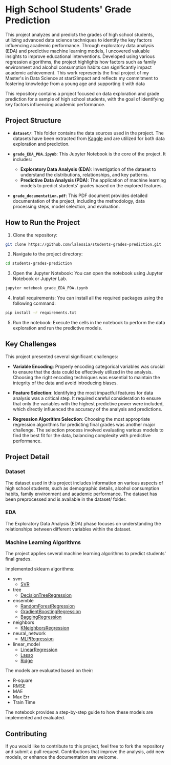 # High School Students' Grade Prediction

<p>This project analyzes and predicts the grades of high school students, utilizing advanced data science techniques to identify the key factors influencing academic performance. Through exploratory data analysis (EDA) and predictive machine learning models, I uncovered valuable insights to improve educational interventions. Developed using various regression algorithms, the project highlights how factors such as family environment and alcohol consumption habits can significantly impact academic achievement. This work represents the final project of my Master's in Data Science at start2impact and reflects my commitment to fostering knowledge from a young age and supporting it with data
</p>
<p>
This repository contains a project focused on data exploration and grade prediction for a sample of high school students, with the goal of identifying key factors influencing academic performance.
</p>

## Project Structure

- **`dataset/`**: This folder contains the data sources used in the project. The datasets have been extracted from [Kaggle](https://www.kaggle.com/datasets/uciml/student-alcohol-consumption/data) and are utilized for both data exploration and prediction.

- **`grade_EDA_PDA.ipynb`**: This Jupyter Notebook is the core of the project. It includes:
  - **Exploratory Data Analysis (EDA)**: Investigation of the dataset to understand the distributions, relationships, and key patterns.
  - **Predictive Data Analysis (PDA)**: The application of machine learning models to predict students' grades based on the explored features.

- **`grade_documentation.pdf`**: This PDF document provides detailed documentation of the project, including the methodology, data processing steps, model selection, and evaluation.

## How to Run the Project

1. Clone the repository:
```bash
git clone https://github.com/lalessia/students-grades-prediction.git
```
2. Navigate to the project directory:
```bash
cd students-grades-prediction
```
3. Open the Jupyter Notebook: You can open the notebook using Jupyter Notebook or Jupyter Lab.
```bash
jupyter notebook grade_EDA_PDA.ipynb
```
4. Install requirements: You can install all the required packages using the following command:
```bash
pip install -r requirements.txt
```
5. Run the notebook: Execute the cells in the notebook to perform the data exploration and run the predictive models.

## Key Challenges
This project presented several significant challenges:

 - **Variable Encoding**: Properly encoding categorical variables was crucial to ensure that the data could be effectively utilized in the analysis. Choosing the right encoding techniques was essential to maintain the integrity of the data and avoid introducing biases.

 - **Feature Selection**: Identifying the most impactful features for data analysis was a critical step. It required careful consideration to ensure that only the variables with the highest predictive power were included, which directly influenced the accuracy of the analysis and predictions.

 - **Regression Algorithm Selection**: Choosing the most appropriate regression algorithms for predicting final grades was another major challenge. The selection process involved evaluating various models to find the best fit for the data, balancing complexity with predictive performance.

## Project Detail

### Dataset
The dataset used in this project includes information on various aspects of high school students, such as demographic details, alcohol consumption habits, family environment and academic performance. 
The dataset has been preprocessed and is available in the dataset/ folder.

### EDA
The Exploratory Data Analysis (EDA) phase focuses on understanding the relationships between different variables within the dataset. 

### Machine Learning Algorithms
The project applies several machine learning algorithms to predict students' final grades.

Implemented sklearn algorithms:

  - svm
    - [SVR](https://scikit-learn.org/stable/modules/generated/sklearn.svm.SVR.html)
  - tree
    - [DecisionTreeRegression](https://scikit-learn.org/stable/modules/generated/sklearn.tree.DecisionTreeRegressor.html)
  - ensemble
      - [RandomForestRegression](https://scikit-learn.org/stable/modules/generated/sklearn.ensemble.RandomForestRegressor.html)
      - [GradientBoostingRegression](https://scikit-learn.org/stable/modules/generated/sklearn.ensemble.GradientBoostingRegressor.html)
      - [BaggingRegression](https://scikit-learn.org/stable/modules/generated/sklearn.ensemble.BaggingRegressor.html)
  - neighbors
      - [KNeighborsRegression](https://scikit-learn.org/stable/modules/generated/sklearn.neighbors.KNeighborsRegressor.html)
  - neural_network
      - [MLPRegression](https://scikit-learn.org/stable/modules/generated/sklearn.neural_network.MLPRegressor.html)
  - linear_model
    - [LinearRegression](https://scikit-learn.org/stable/modules/generated/sklearn.linear_model.LinearRegression.html)
    - [Lasso](https://scikit-learn.org/stable/modules/generated/sklearn.linear_model.Lasso.html)
    - [Ridge](https://scikit-learn.org/stable/modules/generated/sklearn.linear_model.Ridge.html)
    
The models are evaluated based on their:

- R-square
- RMSE
- MAE
- Max Err
- Train Time 

The notebook provides a step-by-step guide to how these models are implemented and evaluated.

## Contributing
If you would like to contribute to this project, feel free to fork the repository and submit a pull request. Contributions that improve the analysis, add new models, or enhance the documentation are welcome.
